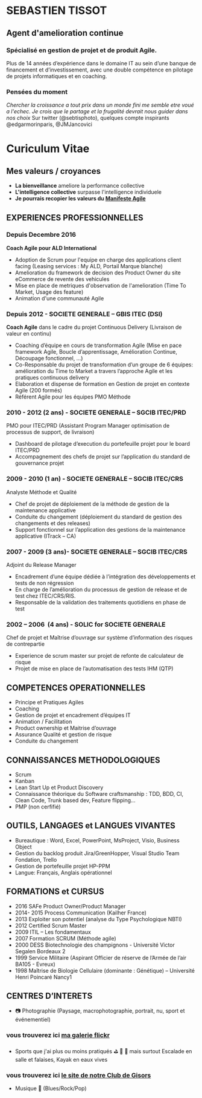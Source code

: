 # SEBASTIEN TISSOT
## Agent d'amelioration continue 
### Spécialisé en gestion de projet et de produit Agile.
Plus de 14 années d’expérience dans le domaine IT au sein d’une banque de financement et d’investissement, avec une double compétence en pilotage de projets informatiques et en coaching.

### Pensées du moment
_Chercher la croissance a tout prix dans un monde fini me semble etre voué a l'echec. Je crois que le partage et la frugalité devrait nous guider dans nos choix_
Sur twitter (@sebtisphoto), quelques compte inspirants @edgarmorinparis,  @JMJancovici


# Curiculum Vitae

## Mes valeurs / croyances
* __La bienveillance__ ameliore la performance collective
* __L'intelligence collective__ surpasse l'intelligence individuele
* __Je pourrais recopier les valeurs du [Manifeste Agile](http://www.agilemanifesto.org)__ 


## EXPERIENCES PROFESSIONNELLES
### Depuis Decembre 2016
__Coach Agile pour ALD International__
* Adoption de Scrum pour l'equipe en charge des applications client facing (Leasing services : My ALD, Portail Marque blanche) 
* Amelioration du framework de decision des Product Owner du site eCommerce de revente des vehicules
* Mise en place de metriques d'observation de l'amelioration (Time To Market, Usage des feature)
* Animation d'une communauté Agile

### Depuis  2012 -   SOCIETE GENERALE – GBIS  ITEC (DSI)
__Coach Agile__ dans le cadre du projet Continuous Delivery (Livraison de valeur en continu)
* Coaching d’équipe en cours de transformation Agile (Mise en pace framework Agile, Boucle d’apprentissage, Amélioration Continue, Découpage fonctionnel, …)
* Co-Responsable du projet de transformation d’un groupe de 6 équipes: amélioration du Time to Market a travers l’approche Agile et les pratiques continuous delivery
* Elaboration et dispense de formation en Gestion de projet en contexte Agile (200 formés)
* Référent Agile pour les équipes PMO Méthode

### 2010 - 2012 (2 ans) -   SOCIETE GENERALE – SGCIB  ITEC/PRD
PMO pour ITEC/PRD (Assistant Program Manager optimisation de processus de support, de livraison) 
* Dashboard de pilotage d’execution du portefeuille projet pour le board ITEC/PRD
* Accompagnement des chefs de projet sur l’application du standard de gouvernance projet

### 2009 - 2010 (1 an) -   SOCIETE GENERALE – SGCIB  ITEC/CRS
Analyste Méthode et Qualité
* Chef de projet de déploiement de la méthode de gestion de la maintenance applicative 
* Conduite du changement (déploiement du standard de gestion des changements et des releases)
* Support fonctionnel sur l’application des gestions de la maintenance applicative (ITrack – CA)

### 2007 - 2009 (3 ans)- SOCIETE GENERALE – SGCIB  ITEC/CRS
Adjoint du Release Manager
* Encadrement d’une équipe dédiée à l’intégration des développements et tests de non régression
* En charge de l’amélioration du processus de gestion de release et de test chez ITEC/CRS/RIS.
* Responsable de la validation des traitements quotidiens en phase de test 

### 2002 – 2006  (4 ans) - SOLIC for SOCIETE GENERALE 
Chef de projet et Maîtrise d’ouvrage  sur système d’information des  risques de contrepartie 
* Experience de scrum master sur projet de refonte de calculateur de risque
* Projet de mise en place de l’automatisation des tests IHM (QTP)

## COMPETENCES OPERATIONNELLES
* Principe et Pratiques Agiles
* Coaching 
* Gestion de projet et encadrement d’équipes IT
* Animation / Facilitation
* Product ownership et Maitrise d’ouvrage
* Assurance Qualité et gestion de risque
* Conduite du changement

## CONNAISSANCES METHODOLOGIQUES
* Scrum
* Kanban
* Lean Start Up et Product Discovery
* Connaissance théorique du Software craftsmanship : TDD, BDD, CI, Clean Code, Trunk based dev, Feature flipping...
* PMP (non cerfifié)

## OUTILS, LANGAGES et LANGUES VIVANTES
* Bureautique :	Word, Excel, PowerPoint, MsProject, Visio, Business Object
* Gestion du backlog produit		Jira/GreenHopper, Visual Studio Team Fondation, Trello
* Gestion de portefeuille projet	HP-PPM
* Langue:				Français, Anglais opérationnel

## FORMATIONS et CURSUS
* 2016		SAFe Product Owner/Product Manager
* 2014- 2015	Process Communication (Kailher France)
* 2013		Exploiter son potentiel (analyse du Type Psychologique NBTI)
* 2012		Certified Scrum Master
* 2009		ITIL – Les fondamentaux
* 2007		Formation SCRUM (Méthode agile)
* 2000		DESS Biotechnologie des champignons - Université Victor Segalen Bordeaux 2
* 1999		Service Militaire (Aspirant Officier de réserve de l’Armée de l’air BA105 - Evreux)
* 1998		Maîtrise de Biologie Cellulaire (dominante : Génétique) – Université Henri Poincaré Nancy1

## CENTRES D’INTERETS
* :camera: Photographie (Paysage, macrophotographie, portrait, nu, sport et événementiel)
### vous trouverez ici [ma galerie flickr](http://www.fluidr.com/photos/sebtis)
* Sports que j'ai plus ou moins pratiqués :golf: :bicyclist: :runner: mais surtout Escalade en salle et falaises, Kayak en eaux vives 
### vous trouverez ici [le site de notre Club de Gisors](http://www.varapeure.fr)
* Musique :guitar: (Blues/Rock/Pop)

